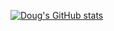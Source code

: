 [![Doug's GitHub stats](https://github-readme-stats.vercel.app/api?username=dajbelshaw&show_icons=true&theme=dark)](https://github.com/anuraghazra/github-readme-stats)
